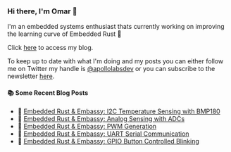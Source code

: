 ### Hi there, I'm Omar 👋

I'm an embedded systems enthusiast thats currently working on improving the learning curve of Embedded Rust 🦀

Click [here](https://apollolabsblog.hashnode.dev/) to access my blog.

To keep up to date with what I'm doing and my posts you can either follow me on Twitter my handle is [@apollolabsdev](https://twitter.com/apollolabsbin) or you can subscribe to the newsletter [here](http://subscribepage.io/apollolabsnewsletter).

<!--
**apollolabsdev/apollolabsdev** is a ✨ _special_ ✨ repository because its `README.md` (this file) appears on your GitHub profile.

Here are some ideas to get you started:

- 🔭 I’m currently working on ...
- 🌱 I’m currently learning ...
- 👯 I’m looking to collaborate on ...
- 🤔 I’m looking for help with ...
- 💬 Ask me about ...
- 📫 How to reach me: ...
- 😄 Pronouns: ...
- ⚡ Fun fact: ...
-->


#### :books: Some Recent Blog Posts
<!-- BLOGPOSTS:START -->
 - 💫 [Embedded Rust &amp; Embassy: I2C Temperature Sensing with BMP180](https://apollolabsblog.hashnode.dev/embedded-rust-embassy-i2c-temperature-sensing-with-bmp180)
 - 🌮 [Embedded Rust &amp; Embassy: Analog Sensing with ADCs](https://apollolabsblog.hashnode.dev/embedded-rust-embassy-analog-sensing-with-adcs)
 - 💫 [Embedded Rust &amp; Embassy: PWM Generation](https://apollolabsblog.hashnode.dev/embedded-rust-embassy-pwm-generation)
 - 🚀 [Embedded Rust &amp; Embassy: UART Serial Communication](https://apollolabsblog.hashnode.dev/embedded-rust-embassy-uart-serial-communication)
 - 💫 [Embedded Rust &amp; Embassy: GPIO Button Controlled Blinking](https://apollolabsblog.hashnode.dev/embedded-rust-embassy-gpio-button-controlled-blinking)<!-- BLOGPOSTS:END -->
